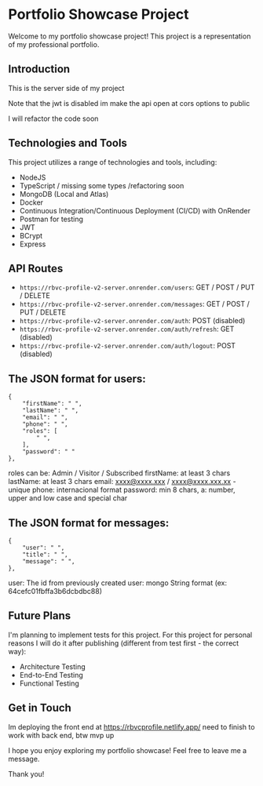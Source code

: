 # Portfolio Showcase Project

Welcome to my portfolio showcase project! This project is a representation of my professional portfolio.

## Introduction

This is the server side of my project

Note that the jwt is disabled im make the api open at cors options to public

I will refactor the code soon

## Technologies and Tools

This project utilizes a range of technologies and tools, including:

- NodeJS
- TypeScript / missing some types /refactoring soon
- MongoDB (Local and Atlas)
- Docker
- Continuous Integration/Continuous Deployment (CI/CD) with OnRender
- Postman for testing
- JWT
- BCrypt
- Express

## API Routes

- `https://rbvc-profile-v2-server.onrender.com/users`: GET / POST / PUT / DELETE
- `https://rbvc-profile-v2-server.onrender.com/messages`: GET / POST / PUT / DELETE
- `https://rbvc-profile-v2-server.onrender.com/auth`: POST (disabled)
- `https://rbvc-profile-v2-server.onrender.com/auth/refresh`: GET (disabled)
- `https://rbvc-profile-v2-server.onrender.com/auth/logout`: POST (disabled)

## The JSON format for users: 

    {
        "firstName": " ",
        "lastName": " ",
        "email": " ",
        "phone": " ",
        "roles": [
            " ",           
        ],
        "password": " "
    },

roles can be: Admin / Visitor / Subscribed
firstName: at least 3 chars
lastName: at least 3 chars
email: xxxx@xxxx.xxx / xxxx@xxxx.xxx.xx - unique
phone: internacional format
password: min 8 chars, a: number, upper and low case and special char

## The JSON format for messages:

    {
        "user": " ",
        "title": " ",
        "message": " ",
    },

user: The id from previously created user: mongo String format (ex: 64cefc01fbffa3b6dcbdbc88)

## Future Plans

I'm planning to implement tests for this project. For this project for personal reasons I will do it after publishing (different from test first - the correct way):
- Architecture Testing
- End-to-End Testing
- Functional Testing

## Get in Touch

Im deploying the front end at https://rbvcprofile.netlify.app/ need to finish to work with back end, btw mvp up

I hope you enjoy exploring my portfolio showcase! Feel free to leave me a message.

Thank you!
